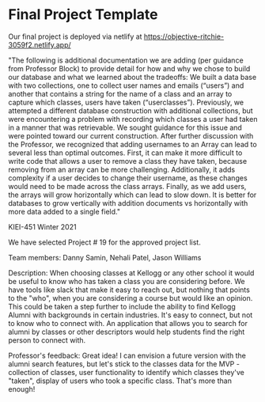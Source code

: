 # Final Project Template

Our final project is deployed via netlify at https://objective-ritchie-3059f2.netlify.app/

"The following is additional documentation we are adding (per guidance from Professor Block) to provide detail for how and why we chose to build our database and what we learned about the tradeoffs:
We built a data base with two collections, one to collect user names and emails (“users”) and another that contains a string for the name of a class and an array to capture which classes, users have taken (“userclasses”). Previously, we attempted a different database construction with additional collections, but were encountering a problem with recording which classes a user had taken in a manner that was retrievable. We sought guidance for this issue and were pointed toward our current construction. After further discussion with the Professor, we recognized that adding usernames to an Array can lead to several less than optimal outcomes. First, it can make it more difficult to write code that allows a user to remove a class they have taken, because removing from an array can be more challenging. Additionally, it adds complexity if a user decides to change their username, as these changes would need to be made across the class arrays. Finally, as we add users, the arrays will grow horizontally which can lead to slow down. It is better for databases to grow vertically with addition documents vs horizontally with more data added to a single field." 



KIEI-451 Winter 2021

We have selected Project # 19 for the approved project list.

Team members: Danny Samin, Nehali Patel, Jason Williams

Description: When choosing classes at Kellogg or any other school it would be useful to know who has taken a class you are considering before. We have tools like slack that make it easy to reach out, but nothing that points to the "who", when you are considering a course but would like an opinion. This could be taken a step further to include the ability to find Kellogg Alumni with backgrounds in certain industries. It's easy to connect, but not to know who to connect with. An application that allows you to search for alumni by classes or other descriptors would help students find the right person to connect with.

Professor's feedback: Great idea! I can envision a future version with the alumni search features, but let's stick to the classes data for the MVP - collection of classes, user functionality to identify which classes they've "taken", display of users who took a specific class. That's more than enough!
